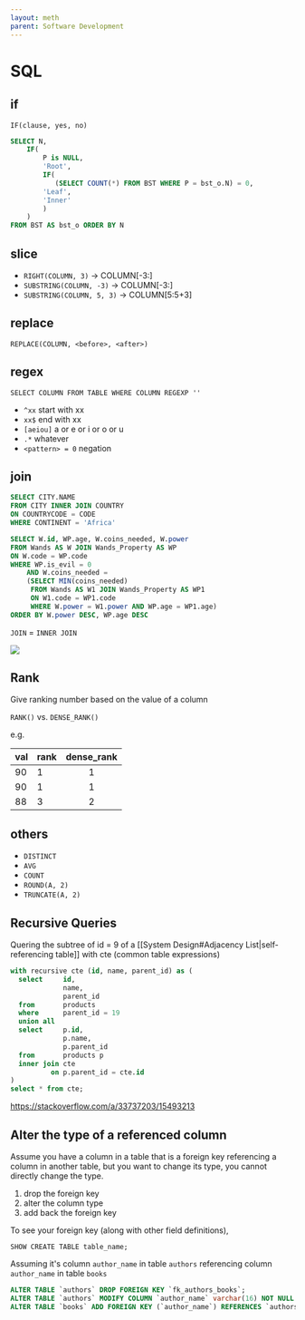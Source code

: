 ```yaml
---
layout: meth
parent: Software Development
---
```

# SQL

## if

`IF(clause, yes, no)`

```sql
SELECT N, 
    IF( 
        P is NULL, 
		'Root', 
        IF(
           (SELECT COUNT(*) FROM BST WHERE P = bst_o.N) = 0, 
		'Leaf',
        'Inner'
        )
    )
FROM BST AS bst_o ORDER BY N
```

## slice

- `RIGHT(COLUMN, 3)` → COLUMN[-3:]
- `SUBSTRING(COLUMN, -3)` → COLUMN[-3:]
- `SUBSTRING(COLUMN, 5, 3)` → COLUMN[5:5+3]

## replace

`REPLACE(COLUMN, <before>, <after>)`

## regex

```
SELECT COLUMN FROM TABLE WHERE COLUMN REGEXP ''
```

- `^xx` start with xx
- `xx$` end with xx
- `[aeiou]` a or e or i or o or u
- `.*` whatever
- `<pattern> = 0` negation

## join

```sql
SELECT CITY.NAME
FROM CITY INNER JOIN COUNTRY
ON COUNTRYCODE = CODE
WHERE CONTINENT = 'Africa'
```

```sql
SELECT W.id, WP.age, W.coins_needed, W.power 
FROM Wands AS W JOIN Wands_Property AS WP
ON W.code = WP.code
WHERE WP.is_evil = 0
    AND W.coins_needed = 
    (SELECT MIN(coins_needed) 
     FROM Wands AS W1 JOIN Wands_Property AS WP1 
     ON W1.code = WP1.code
     WHERE W.power = W1.power AND WP.age = WP1.age)
ORDER BY W.power DESC, WP.age DESC
```

`JOIN` = `INNER JOIN`  

![](https://i.imgur.com/6j1815K.png)

## Rank

Give ranking number based on the value of a column

`RANK()` vs. `DENSE_RANK()`

e.g.

| val | rank | dense_rank |
| --- | ---- |:----------:|
| 90  | 1    |     1      |
| 90  | 1    |     1      |
| 88  | 3    |     2      |

## others

- `DISTINCT`
- `AVG`
- `COUNT`
- `ROUND(A, 2)`
- `TRUNCATE(A, 2)`

## Recursive Queries

Quering the subtree of id = 9 of a [[System Design#Adjacency List|self-referencing table]] with cte (common table expressions)

```sql
with recursive cte (id, name, parent_id) as (
  select     id,
             name,
             parent_id
  from       products
  where      parent_id = 19
  union all
  select     p.id,
             p.name,
             p.parent_id
  from       products p
  inner join cte
          on p.parent_id = cte.id
)
select * from cte;
```

<https://stackoverflow.com/a/33737203/15493213>

## Alter the type of a referenced column

Assume you have a column in a table that is a foreign key referencing a column in another table, but you want to change its type, you cannot directly change the type.

1. drop the foreign key
2. alter the column type
3. add back the foreign key

To see your foreign key (along with other field definitions), 

```
SHOW CREATE TABLE table_name;
```

Assuming it's column `author_name` in table `authors` referencing column `author_name` in table `books`

```sql
ALTER TABLE `authors` DROP FOREIGN KEY `fk_authors_books`;
ALTER TABLE `authors` MODIFY COLUMN `author_name` varchar(16) NOT NULL
ALTER TABLE `books` ADD FOREIGN KEY (`author_name`) REFERENCES `authors` (`author_name`)
```
